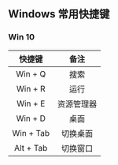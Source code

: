 ## Windows 常用快捷键

### Win 10

|  快捷键   |    备注    |
| :-------: | :--------: |
|  Win + Q  |    搜索    |
|  Win + R  |    运行    |
|  Win + E  | 资源管理器 |
|  Win + D  |    桌面    |
| Win + Tab |  切换桌面  |
| Alt + Tab |  切换窗口  |



